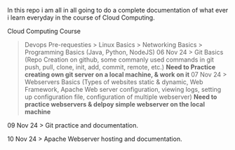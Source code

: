 In this repo i am all in all going to do a complete documentation of what ever i learn everyday in the course of Cloud Computing.


Cloud Computing Course
  > Devops Pre-requesties
      > Linux Basics
      > Networking Basics
      > Programming Basics (Java, Python, NodeJS)
06 Nov 24  > Git Basics (Repo Creation on github, some commanly used commands in git push, pull, clone, init, add, commit, remote, etc.)
  **Need to Practice creating own git server on a local machine, & work on it**
07 Nov 24  > Webservers Basics (Types of websites static & dynamic, Web Framework, Apache Web server configuration, viewing logs, setting up configuration file, configuration of multiple webserver)
  **Need to practice webservers & delpoy simple webserver on the local machine**

09 Nov 24 > Git practice and documentation.

10 Nov 24 > Apache Webserver hosting and documentation.
